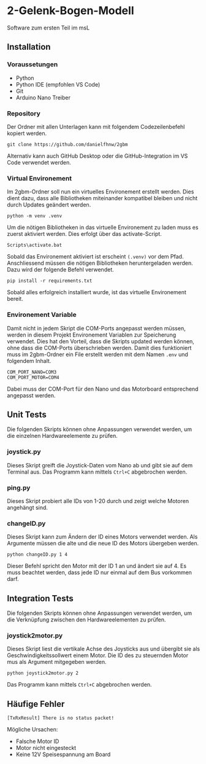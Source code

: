 # 2-Gelenk-Bogen-Modell
Software zum ersten Teil im msL

## Installation 

### Voraussetungen
- Python
- Python IDE (empfohlen VS Code)
- Git
- Arduino Nano Treiber

### Repository
Der Ordner mit allen Unterlagen kann mit folgendem Codezeilenbefehl kopiert werden.
```
git clone https://github.com/danielfhnw/2gbm
```
Alternativ kann auch GitHub Desktop oder die GitHub-Integration im VS Code verwendet werden.

### Virtual Environement
Im 2gbm-Ordner soll nun ein virtuelles Environement erstellt werden. Dies dient dazu, dass alle Bibliotheken miteinander kompatibel bleiben und nicht durch Updates geändert werden.
```
python -m venv .venv
```
Um die nötigen Bibliotheken in das virtuelle Environement zu laden muss es zuerst aktiviert werden. Dies erfolgt über das activate-Script.
```
Scripts\activate.bat
```
Sobald das Environement aktiviert ist erscheint `(.venv)` vor dem Pfad.
Anschliessend müssen die nötigen Bibliotheken heruntergeladen werden. Dazu wird der folgende Befehl verwendet.
```
pip install -r requirements.txt
```
Sobald alles erfolgreich installiert wurde, ist das virtuelle Environement bereit.

### Environement Variable
Damit nicht in jedem Skript die COM-Ports angepasst werden müssen, werden in diesem Projekt Environement Variablen zur Speicherung verwendet. Dies hat den Vorteil, dass die Skripts updated werden können, ohne dass die COM-Ports überschrieben werden. Damit dies funktioniert muss im 2gbm-Ordner ein File erstellt werden mit dem Namen `.env` und folgendem Inhalt.
```
COM_PORT_NANO=COM3
COM_PORT_MOTOR=COM4
```
Dabei muss der COM-Port für den Nano und das Motorboard entsprechend angepasst werden.

## Unit Tests
Die folgenden Skripts können ohne Anpassungen verwendet werden, um die einzelnen Hardwareelemente zu prüfen.

### joystick.py
Dieses Skript greift die Joystick-Daten vom Nano ab und gibt sie auf dem Terminal aus. 
Das Programm kann mittels `Ctrl+C` abgebrochen werden.

### ping.py
Dieses Skript probiert alle IDs von 1-20 durch und zeigt welche Motoren angehängt sind.

### changeID.py
Dieses Skript kann zum Ändern der ID eines Motors verwendet werden. Als Argumente müssen die alte und die neue ID des Motors übergeben werden.
```
python changeID.py 1 4
```
Dieser Befehl spricht den Motor mit der ID 1 an und ändert sie auf 4. Es muss beachtet werden, dass jede ID nur einmal auf dem Bus vorkommen darf.

## Integration Tests
Die folgenden Skripts können ohne Anpassungen verwendet werden, um die Verknüpfung zwischen den Hardwareelementen zu prüfen.

### joystick2motor.py
Dieses Skript liest die vertikale Achse des Joysticks aus und übergibt sie als Geschwindigkeitssollwert einem Motor. Die ID des zu steuernden Motor mus als Argument mitgegeben werden.
```
python joystick2motor.py 2
```
Das Programm kann mittels `Ctrl+C` abgebrochen werden.

## Häufige Fehler

```
[TxRxResult] There is no status packet!
```
Mögliche Ursachen:
- Falsche Motor ID
- Motor nicht eingesteckt
- Keine 12V Speisespannung am Board
